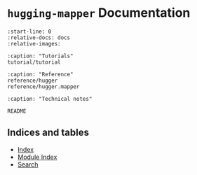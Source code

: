 # `hugging-mapper` Documentation

```{include} ../README.md
:start-line: 0
:relative-docs: docs
:relative-images:
```

```{toctree}
:caption: "Tutorials"
tutorial/tutorial
```

```{toctree}
:caption: "Reference"
reference/hugger
reference/hugger.mapper
```

```{toctree}
:caption: "Technical notes"

README
```

## Indices and tables

- [Index](genindex)
- [Module Index](modindex)
- [Search](search)